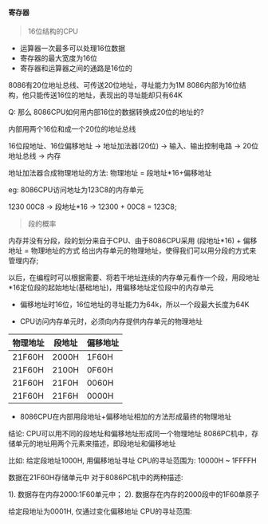 #### 寄存器

> 16位结构的CPU

- 运算器一次最多可以处理16位数据
- 寄存器的最大宽度为16位
- 寄存器和运算器之间的通路是16位的 

8086有20位地址总线、可传送20位地址，寻址能力为1M
8086内部为16位结构，他只能传送16位的地址，表现出的寻址能却只有64K

Q: 那么 8086CPU如何用内部16位的数据转换成20位的地址的?

内部用两个16位和成一个20位的地址总线

16位段地址、16位偏移地址 -> 地址加法器(20位) -> 输入、输出控制电路 -> 20位地址总线 -> 内存

地址加法器合成物理地址的方法:
物理地址 = 段地址*16+偏移地址

eg: 8086CPU访问地址为123C8的内存单元

1230 00C8 -> 段地址*16 -> 12300 + 00C8 = 123C8;

> 段的概率

内存并没有分段，段的划分来自于CPU、由于8086CPU采用 (段地址*16) + 偏移地址 = 物理地址的方式 给出内存单元的物理地址，使得我们可以用分段的方式来管理内存;

以后，在编程时可以根据需要、将若干地址连续的内存单元看作一个段，用段地址*16定位段的起始地址(基础地址)，用偏移地址定位段中的内存单元 


- 偏移地址时16位，16位地址的寻址能力为64k，所以一个段最大长度为64K

- CPU访问内存单元时，必须向内存提供内存单元的物理地址

 |物理地址   |  段地址  |   偏移地址 |
 |--------- | ------- | ---------|
 |21F60H    | 2000H   | 1F60H    |
 |21F60H    | 2100H   | 0F60H    |
 |21F60H    | 21F0H   | 0060H    |
 |21F60H    | 21F6H   | 0000H    |

- 8086CPU在内部用段地址+偏移地址相加的方法形成最终的物理地址

结论: CPU可以用不同的段地址和偏移地址形成同一个物理地址
8086PC机中，存储单元的地址用两个元素来描述，即段地址和偏移地址

比如: 给定段地址1000H, 用偏移地址寻址 CPU的寻址范围为: 10000H ~ 1FFFFH

数据在21F60H存储单元中 对于8086PC机中的两种描述:

1). 数据存在内存2000:1F60单元中；
2). 数据存在内存的2000段中的1F60单原子 

给定段地址为0001H, 仅通过变化偏移地址 CPU的寻址范围:  